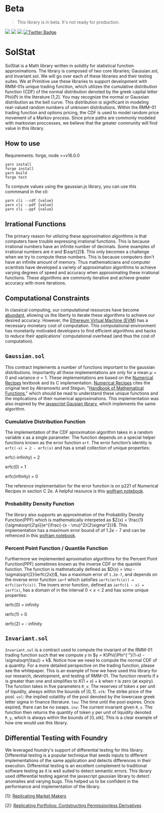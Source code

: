 # Beta

> This library is in beta. It's not ready for production.

![](https://visitor-badge.laobi.icu/badge?page_id=solstat) [![](https://github.com/primitivefinance/solstat/actions/workflows/ci.yaml/badge.svg)](https://github.com/primitivefinance/solstat/actions/workflows/ci.yaml) [![](https://dcbadge.vercel.app/api/server/primitive?style=flat)](https://discord.gg/primitive) [![Twitter Badge](https://badgen.net/badge/icon/twitter?icon=twitter&label)](https://twitter.com/primitivefi) 

# SolStat

SolStat is a Math library written in solidity for statistical function approximations. The library is composed of two core libraries; Gaussian.sol, and Invariant.sol. We will go over each of these libraries and their testing suites. We at Primitive use these libraries to support development with RMM-01s unique trading function, which utilizes the cumulative distribution function (CDF) of the normal distribution denoted by the greek capital letter Phi($\Phi$) in the literature [1,2]. You may recognize the normal or Gaussian distribution as the bell curve. This distribution is significant in modeling real-valued random numbers of unknown distributions. Within the RMM-01 trading function and options pricing, the CDF is used to model random price movement of a Markov process. Since price paths are commonly modeled with markovian proccesses, we believe that the greater community will find value in this library.

## How to use

Requirements: forge, node >=v16.0.0

```
yarn install
forge install
yarn build
forge test
```

To compute values using the gaussian.js library, you can use this commmand in the cli:

```
yarn cli --cdf {value}
yarn cli --pdf {value}
yarn cli --ppf {value}
```

## Irrational Functions

The primary reason for utilizing these approximation algorithms is that computers have trouble expressing irrational functions. This is because irrational numbers have an infinite number of decimals. Some examples of irrational numbers are $\pi$ and $\sqrt(2)$. This only becomes a challenge when we try to compute these numbers. This is because computers don't have an infinite amount of memory. Thus mathematicians and computer scientists have developed a variety of approximation algorithms to achieve varying degrees of speed and accuracy when approximating these irrational functions. These algorithms are commonly iterative and achieve greater accuracy with more iterations.

## Computational Constraints

In classical computing, our computational resources have become [abundant](https://en.wikipedia.org/wiki/Moore%27s_law), allowing us the liberty to iterate these algorithms to achieve our desired accuracy. However, the [Ethereum Virtual Machine (EVM)](https://ethereum.org/en/developers/docs/evm/) has a necessary monetary cost of computation. This computational environment has monetarily motivated developers to find efficient algorithms and hacks to reduce their applications' computational overhead (and thus the cost of computation).

## `Gaussian.sol`

This contract implements a number of functions important to the gaussian distributions. Importantly all these implementations are only for a mean $\mu = 0$ and variance $\sigma = 1$. These implementations are based on the [Numerical Recipes](https://e-maxx.ru/bookz/files/numerical_recipes.pdf) textbook and its C implementation. [Numerical Recipes](https://e-maxx.ru/bookz/files/numerical_recipes.pdf) cites the original text by Abramowitz and Stegun, "[Handbook of Mathematical Functions](https://personal.math.ubc.ca/~cbm/aands/abramowitz_and_stegun.pdf)," which should be read to understand these unique functions and the implications of their numerical approximations. This implementation was also inspired by the [javascript Gausian library](https://github.com/errcw/gaussian), which implements the same algorithm.

### Cumulative Distribution Function

The implementation of the CDF aproximation algorithm takes in a random variable $x$ as a single parameter. The function depends on a special helper functions known as the error function `erf`. The error function’s identity is `erfc(-x) = 2 - erfc(x)` and has a small collection of unique properties:

erfc(-infinity) = 2

erfc(0) = 1

erfc(infinity) = 0

The reference implementation for the error function is on p221 of Numerical Recipes in section C 2e. A helpful resource is this [wolfram notebook](https://mathworld.wolfram.com/Erfc.html).

### Probability Density Function

The library also supports an approximation of the Probability Density Function(PPF) which is mathematically interpeted as $Z(x) = \frac{1}{\sigma\sqrt{2\pi}}e^{\frac{-(x - \mu)^2}{2\sigma^2}}$. This implementation has a maximum error bound of of $1.2e-7$ and can be refrenced in this [wofram notebook](https://mathworld.wolfram.com/ProbabilityDensityFunction.html).

### Percent Point Function / Quantile Function

Furthermore we implemented aproximation algorithms for the Percent Point Function(PPF) sometimes known as the inverse CDF or the quantile function. The function is mathmatically defined as $D(x) = \mu - \sigma\sqrt{2}(ierfc(2x))$, has a maximum error of `1.2e-7`, and depends on the inverse error function `ierf` which satisfies `ierfc(erfc(x)) = erfc(ierfc(x))`. The invers error function, defined as `ierfc(1 - x) = ierf(x)`, has a domain of in the interval $0 < x < 2$ and has some unique properties:

ierfc(0) = infinity

ierfc(1) = 0

ierfc(2) = - infinity

## `Invariant.sol`

`Invariant.sol` is a contract used to compute the invariant of the RMM-01 trading function such that we compute $y$ in $y = K\Phi(\Phi^{⁻¹}(1-x) - \sigma\sqrt(\tau)) + k$. Notice how we need to compute the normal CDF of a quantity. For a more detailed perspective on the trading function, please see the whitepaper. This is an example of how we have used this library for our research, development, and testing of RMM-01. The function reverts if $x$ is greater than one and simplifies to $K(1+x) + k$ when $\tau$ is zero (at expiry). The function takes in five parameters
`R_x`: The reserves of token $x$ per unit of liquidity, always within the bounds of $[0,1]$.
`stk`: The strike price of the pool.
`vol`: the implied volatility of the pool denoted by the lowercase greek letter sigma in finance literature.
`tau`: The time until the pool expires. Once expired, there can be no swaps.
`inv`: The current invariant given `R_x`.
The function then returns the quantity of token y per unit of liquidity denoted `R_y`, which is always within the bounds of $[0, stk]$. This is a clear example of how one would use this library.

## Differential Testing with Foundry

We leveraged foundry's support of differential testing for this library. Differential testing is a popular technique that seeds inputs to different implementations of the same application and detects differences in their execution. Differential testing is an excellent complement to traditional software testing as it is well suited to detect semantic errors. This library used differential testing against the javascript gaussian library to detect anomalies and varying bugs. This helped us to be confident in the performance and implementation of the library.

[1]: [Replicating Market Makers](https://arxiv.org/pdf/2103.14769.pdf)

[2]: [Replicating Portfolios: Contstructing Permissionless Derivatives](https://arxiv.org/pdf/2205.09890.pdf)
